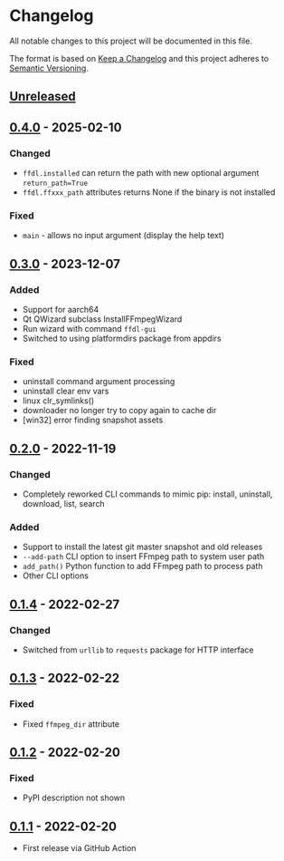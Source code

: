 # Changelog
All notable changes to this project will be documented in this file.

The format is based on [Keep a Changelog](http://keepachangelog.com/en/1.0.0/) and this project adheres to [Semantic Versioning](http://semver.org/spec/v2.0.0.html).

## [Unreleased]

## [0.4.0] - 2025-02-10

### Changed

- `ffdl.installed` can return the path with new optional argument `return_path=True`
- `ffdl.ffxxx_path` attributes returns None if the binary is not installed

### Fixed

- `main` - allows no input argument (display the help text)

## [0.3.0] - 2023-12-07

### Added

- Support for aarch64
- Qt QWizard subclass InstallFFmpegWizard
- Run wizard with command `ffdl-gui`
- Switched to using platformdirs package from appdirs

### Fixed

- uninstall command argument processing
- uninstall clear env vars
- linux clr_symlinks()
- downloader no longer try to copy again to cache dir
- [win32] error finding snapshot assets 

## [0.2.0] - 2022-11-19

### Changed

- Completely reworked CLI commands to mimic pip: install, uninstall, download, list, search

### Added

- Support to install the latest git master snapshot and old releases
- `--add-path` CLI option to insert FFmpeg path to system user path
- `add_path()` Python function to add FFmpeg path to process path 
- Other CLI options


## [0.1.4] - 2022-02-27

### Changed

- Switched from `urllib` to `requests` package for HTTP interface
## [0.1.3] - 2022-02-22

### Fixed

- Fixed `ffmpeg_dir` attribute

## [0.1.2] - 2022-02-20

### Fixed

- PyPI description not shown

## [0.1.1] - 2022-02-20

- First release via GitHub Action

[Unreleased]: https://github.com/python-ffmpegio/python-ffmpegio/compare/v0.4.0...HEAD
[0.4.0]: https://github.com/python-ffmpegio/python-ffmpegio/compare/v0.3.0...v0.4.0
[0.3.0]: https://github.com/python-ffmpegio/python-ffmpegio/compare/v0.2.0...v0.3.0
[0.2.0]: https://github.com/python-ffmpegio/python-ffmpegio/compare/v0.1.4...v0.2.0
[0.1.4]: https://github.com/python-ffmpegio/python-ffmpegio/compare/v0.1.3...v0.1.4
[0.1.3]: https://github.com/python-ffmpegio/python-ffmpegio/compare/v0.1.2...v0.1.3
[0.1.2]: https://github.com/python-ffmpegio/python-ffmpegio/compare/v0.1.1...v0.1.2
[0.1.1]: https://github.com/python-ffmpegio/python-ffmpegio/compare/94bbcc4...v0.1.1
